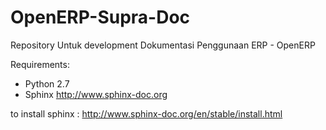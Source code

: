 # OpenERP-Supra-Doc
Repository Untuk development Dokumentasi Penggunaan ERP - OpenERP


Requirements: 
- Python 2.7
- Sphinx http://www.sphinx-doc.org

to install sphinx : http://www.sphinx-doc.org/en/stable/install.html


